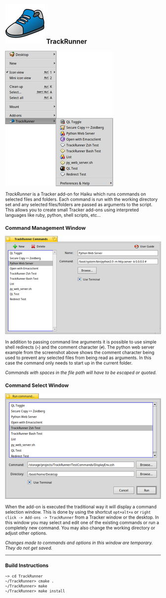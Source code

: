 ## ![TrackRunner Logo](Assets/Icons/TrackRunner.svg) TrackRunner

![TrackRunner Menu ScreenShot](Assets/Screenshots/TrackRunnerMenu.png)

_TrackRunner_ is a Tracker add-on for Haiku which runs commands on selected files and folders.  Each command is run with the working directory set and any selected files/folders are passed as arguments to the script.  This allows you to create small Tracker add-ons using interpreted languages like ruby, python, shell scripts, etc...

### Command Management Window

![Commands ScreenShot](Assets/Screenshots/TrackRunnerCommands.png)

In addition to passing command line arguments it is possible to use simple shell redirects (`>`) and the comment character (`#`).  The python web server example from the screenshot above shows the comment character being used to prevent any selected files from being read as arguments.  In this case the command only needs to start up in the current folder.

*Commands with spaces in the file path will have to be escaped or quoted.*

### Command Select Window

![Command Select ScreenShot](Assets/Screenshots/CommandSelectWindow.png)

When the add-on is executed the traditional way it will display a command selection window.  This is done by using the shortcut `opt+alt+x` or `right click -> Add-ons -> TrackRunner` from a Tracker window or the desktop.  In this window you may select and edit one of the existing commands or run a completely new command.  You may also change the working directory or adjust other options.

*Changes made to commands and options in this window are temporary. They do not get saved.*


------------------------------------------------------------


### Build Instructions

```
~> cd TrackRunner
~/TrackRunner> cmake .
~/TrackRunner> make
~/TrackRunner> make install
```
